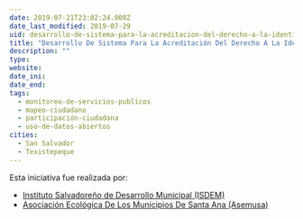 ```yaml
---
date: 2019-07-21T23:02:24.000Z
date_last_modified: 2019-07-29
uid: desarrollo-de-sistema-para-la-acreditacion-del-derecho-a-la-identidad-asemusa
title: "Desarrollo De Sistema Para La Acreditación Del Derecho A La Identidad (Asemusa)."
description: ""
type: 
website: 
date_ini: 
date_end: 
tags:
  - monitoreo-de-servicios-publicos
  - mapeo-ciudadano
  - participación-ciudadana
  - uso-de-datos-abiertos
cities: 
  - San Salvador
  - Texistepeque
---
```


Esta iniciativa fue realizada por:

- [Instituto Salvadoreño de Desarrollo Municipal (ISDEM)](/i/instituto-salvadoreno-de-desarrollo-municipal-isdem.html)
- [Asociación Ecológica De Los Municipios De Santa Ana (Asemusa)](/i/asociacion-ecologica-de-los-municipios-de-santa-ana-asemusa.html)
